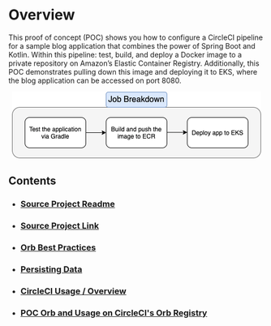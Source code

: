 # Overview

This proof of concept (POC) shows you how to configure a CircleCI pipeline for a sample blog application that combines the power of Spring Boot and Kotlin. Within this pipeline: test, build, and deploy a Docker image to a private repository on Amazon’s Elastic Container Registry. Additionally, this POC demonstrates pulling down this image and deploying it to EKS, where the blog application can be accessed on port 8080. 

<p align="center">
    <img src="https://raw.githubusercontent.com/liatrio/circleci-pipeline-poc/master/images/jobflow_small.png">
</p>

## Contents

* ### <a href="https://github.com/liatrio/circleci-pipeline-poc/blob/master/docs/app_documentation.adoc" target="_top">Source Project Readme</a>

* ### <a href="https://github.com/spring-guides/tut-spring-boot-kotlin" target="_top">Source Project Link</a>

* ### <a href="https://github.com/liatrio/circleci-pipeline-poc/blob/master/docs/best_practices.md" target="_top">Orb Best Practices</a>

* ### <a href="https://github.com/liatrio/circleci-pipeline-poc/blob/master/docs/persisting_data.md" target="_top">Persisting Data</a>

* ### <a href="https://github.com/liatrio/circleci-pipeline-poc/blob/master/docs/circleci_terminology.md" target="_top">CircleCI Usage / Overview</a>

* ### <a href="https://circleci.com/developer/orbs/orb/liatrio-poc/circleci-orb-poc" target="_top">POC Orb and Usage on CircleCI's Orb Registry</a>

